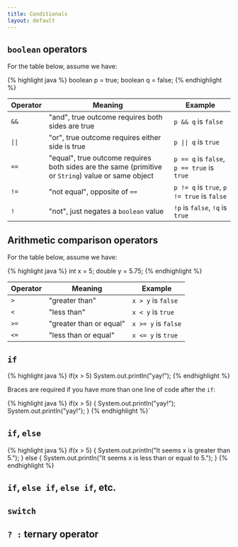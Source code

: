 ```yaml
---
title: Conditionals
layout: default
---
```


## `boolean` operators

For the table below, assume we have:

{% highlight java %}
boolean p = true;
boolean q = false;
{% endhighlight %}

| Operator | Meaning | Example |
|----------|---------|---------|
| `&&` | "and", true outcome requires both sides are true | `p && q` is `false` |
| `\|\|` | "or", true outcome requires either side is true | `p \|\| q` is `true` |
| `==` | "equal", true outcome requires both sides are the same (primitive or `String`) value or same object | `p == q` is `false`, `p == true` is `true`|
| `!=` | "not equal", opposite of `==` | `p != q` is `true`, `p != true` is `false` |
| `!` | "not", just negates a `boolean` value | `!p` is `false`, `!q` is `true` |

## Arithmetic comparison operators

For the table below, assume we have:

{% highlight java %}
int x = 5;
double y = 5.75;
{% endhighlight %}

| Operator | Meaning | Example |
|----------|---------|---------|
| `>` | "greater than" | `x > y` is `false` |
| `<` | "less than" | `x < y` is `true` |
| `>=` | "greater than or equal" | `x >= y` is `false` |
| `<=` | "less than or equal" | `x <= y` is `true` |

## `if`

{% highlight java %}
if(x > 5)
    System.out.println("yay!");
{% endhighlight %}

Braces are required if you have more than one line of code after the `if`:

{% highlight java %}
if(x > 5)
{
    System.out.println("yay!");
    System.out.println("yay!");
}
{% endhighlight %}`

## `if`, `else`

{% highlight java %}
if(x > 5)
{
    System.out.println("It seems x is greater than 5.");
}
else
{
    System.out.println("It seems x is less than or equal to 5.");
}
{% endhighlight %}

## `if`, `else if`, `else if`, etc.

## `switch`

## `? :` ternary operator
